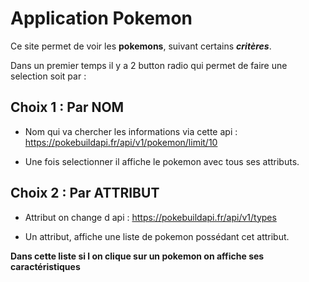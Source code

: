 # **Application Pokemon**


Ce site permet de voir les **pokemons**, suivant certains ***critères***.


Dans un premier temps il y a 2 button radio qui permet de faire une selection soit par :

## Choix 1 : Par NOM ##

- Nom qui va chercher les informations via cette api : https://pokebuildapi.fr/api/v1/pokemon/limit/10

- Une fois selectionner il affiche le pokemon avec tous ses attributs.

## Choix 2 : Par ATTRIBUT ## 

- Attribut on change d api : https://pokebuildapi.fr/api/v1/types

- Un attribut, affiche une liste de pokemon possédant cet attribut.

**Dans cette liste si l on clique sur un pokemon on affiche ses caractéristiques**



